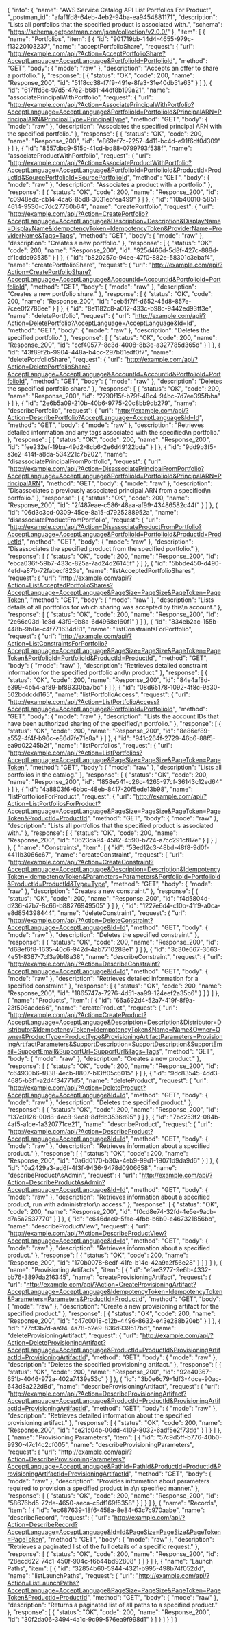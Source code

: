 {
  "info": {
    "name": "AWS Service Catalog API List Portfolios For Product",
    "_postman_id": "afaf1fd8-64eb-4eb2-94ba-ea9454881171",
    "description": "Lists all portfolios that the specified product is associated with.",
    "schema": "https://schema.getpostman.com/json/collection/v2.0.0/"
  },
  "item": [
    {
      "name": "Portfolios",
      "item": [
        {
          "id": "901719bb-14d4-4655-979c-f13220103237",
          "name": "acceptPortfolioShare",
          "request": {
            "url": "http://example.com/api/?Action=AcceptPortfolioShare?AcceptLanguage=AcceptLanguage&PortfolioId=PortfolioId",
            "method": "GET",
            "body": {
              "mode": "raw"
            },
            "description": "Accepts an offer to share a portfolio."
          },
          "response": [
            {
              "status": "OK",
              "code": 200,
              "name": "Response_200",
              "id": "51f8cc38-f7f9-491e-8fa3-31e40db51a63"
            }
          ]
        },
        {
          "id": "617ffd8e-97d5-47e2-b681-44df8b199a21",
          "name": "associatePrincipalWithPortfolio",
          "request": {
            "url": "http://example.com/api/?Action=AssociatePrincipalWithPortfolio?AcceptLanguage=AcceptLanguage&PortfolioId=PortfolioId&PrincipalARN=PrincipalARN&PrincipalType=PrincipalType",
            "method": "GET",
            "body": {
              "mode": "raw"
            },
            "description": "Associates the specified principal ARN with the specified portfolio."
          },
          "response": [
            {
              "status": "OK",
              "code": 200,
              "name": "Response_200",
              "id": "e869ef7c-2257-4d11-bc4d-e91f6df0d309"
            }
          ]
        },
        {
          "id": "8557dbc9-515c-41cd-bd88-0799793f538f",
          "name": "associateProductWithPortfolio",
          "request": {
            "url": "http://example.com/api/?Action=AssociateProductWithPortfolio?AcceptLanguage=AcceptLanguage&PortfolioId=PortfolioId&ProductId=ProductId&SourcePortfolioId=SourcePortfolioId",
            "method": "GET",
            "body": {
              "mode": "raw"
            },
            "description": "Associates a product with a portfolio."
          },
          "response": [
            {
              "status": "OK",
              "code": 200,
              "name": "Response_200",
              "id": "c0948edc-cb14-4ca6-85d8-3031ebfea499"
            }
          ]
        },
        {
          "id": "10b40010-5851-4614-9530-c7dc27760b64",
          "name": "createPortfolio",
          "request": {
            "url": "http://example.com/api/?Action=CreatePortfolio?AcceptLanguage=AcceptLanguage&Description=Description&DisplayName=DisplayName&IdempotencyToken=IdempotencyToken&ProviderName=ProviderName&Tags=Tags",
            "method": "GET",
            "body": {
              "mode": "raw"
            },
            "description": "Creates a new portfolio."
          },
          "response": [
            {
              "status": "OK",
              "code": 200,
              "name": "Response_200",
              "id": "925d466d-5d8f-427c-888d-df1cddc93535"
            }
          ]
        },
        {
          "id": "b820257c-94ee-47f0-882e-58301c3ebaf4",
          "name": "createPortfolioShare",
          "request": {
            "url": "http://example.com/api/?Action=CreatePortfolioShare?AcceptLanguage=AcceptLanguage&AccountId=AccountId&PortfolioId=PortfolioId",
            "method": "GET",
            "body": {
              "mode": "raw"
            },
            "description": "Creates a new portfolio share."
          },
          "response": [
            {
              "status": "OK",
              "code": 200,
              "name": "Response_200",
              "id": "ceb5f7ff-d652-45d8-857e-7cee0f2786ee"
            }
          ]
        },
        {
          "id": "8e1182c8-a012-433c-b98c-9442ed93ff3e",
          "name": "deletePortfolio",
          "request": {
            "url": "http://example.com/api/?Action=DeletePortfolio?AcceptLanguage=AcceptLanguage&Id=Id",
            "method": "GET",
            "body": {
              "mode": "raw"
            },
            "description": "Deletes the specified portfolio."
          },
          "response": [
            {
              "status": "OK",
              "code": 200,
              "name": "Response_200",
              "id": "ccf40577-8c3d-4008-8b3e-a327785d365d"
            }
          ]
        },
        {
          "id": "43f89f2b-9904-448a-b4cc-297b61edf0f7",
          "name": "deletePortfolioShare",
          "request": {
            "url": "http://example.com/api/?Action=DeletePortfolioShare?AcceptLanguage=AcceptLanguage&AccountId=AccountId&PortfolioId=PortfolioId",
            "method": "GET",
            "body": {
              "mode": "raw"
            },
            "description": "Deletes the specified portfolio share."
          },
          "response": [
            {
              "status": "OK",
              "code": 200,
              "name": "Response_200",
              "id": "2790f15f-b79f-48c4-94bc-7d7ee395fbba"
            }
          ]
        },
        {
          "id": "2e6b5a09-210b-40b6-9775-20c8bb9db279",
          "name": "describePortfolio",
          "request": {
            "url": "http://example.com/api/?Action=DescribePortfolio?AcceptLanguage=AcceptLanguage&Id=Id",
            "method": "GET",
            "body": {
              "mode": "raw"
            },
            "description": "Retrieves detailed information and any tags associated with the specified\n         portfolio."
          },
          "response": [
            {
              "status": "OK",
              "code": 200,
              "name": "Response_200",
              "id": "fee232ef-19ba-49d2-8cb6-2e6d49122bda"
            }
          ]
        },
        {
          "id": "9dd9b3f5-a3e2-414f-a8da-534221c7b202",
          "name": "disassociatePrincipalFromPortfolio",
          "request": {
            "url": "http://example.com/api/?Action=DisassociatePrincipalFromPortfolio?AcceptLanguage=AcceptLanguage&PortfolioId=PortfolioId&PrincipalARN=PrincipalARN",
            "method": "GET",
            "body": {
              "mode": "raw"
            },
            "description": "Disassociates a previously associated principal ARN from a specified\n         portfolio."
          },
          "response": [
            {
              "status": "OK",
              "code": 200,
              "name": "Response_200",
              "id": "2f487eae-c586-48aa-af99-43486582c44f"
            }
          ]
        },
        {
          "id": "06d3c3cd-0309-45ce-8a15-d7925288952a",
          "name": "disassociateProductFromPortfolio",
          "request": {
            "url": "http://example.com/api/?Action=DisassociateProductFromPortfolio?AcceptLanguage=AcceptLanguage&PortfolioId=PortfolioId&ProductId=ProductId",
            "method": "GET",
            "body": {
              "mode": "raw"
            },
            "description": "Disassociates the specified product from the specified portfolio."
          },
          "response": [
            {
              "status": "OK",
              "code": 200,
              "name": "Response_200",
              "id": "ebca036f-59b7-433c-825a-7ad24d26145f"
            }
          ]
        },
        {
          "id": "5bbde450-d490-4efd-a87b-72fabecf823e",
          "name": "listAcceptedPortfolioShares",
          "request": {
            "url": "http://example.com/api/?Action=ListAcceptedPortfolioShares?AcceptLanguage=AcceptLanguage&PageSize=PageSize&PageToken=PageToken",
            "method": "GET",
            "body": {
              "mode": "raw"
            },
            "description": "Lists details of all portfolios for which sharing was accepted by this\n         account."
          },
          "response": [
            {
              "status": "OK",
              "code": 200,
              "name": "Response_200",
              "id": "2e66c03d-1e8d-43f9-9b8a-6d4968e160f1"
            }
          ]
        },
        {
          "id": "834eb2ac-155b-448b-9b0e-c4f771634d81",
          "name": "listConstraintsForPortfolio",
          "request": {
            "url": "http://example.com/api/?Action=ListConstraintsForPortfolio?AcceptLanguage=AcceptLanguage&PageSize=PageSize&PageToken=PageToken&PortfolioId=PortfolioId&ProductId=ProductId",
            "method": "GET",
            "body": {
              "mode": "raw"
            },
            "description": "Retrieves detailed constraint information for the specified portfolio and\n         product."
          },
          "response": [
            {
              "status": "OK",
              "code": 200,
              "name": "Response_200",
              "id": "84e4af8d-e399-4b54-af89-bf89330ba7bc"
            }
          ]
        },
        {
          "id": "08d65178-1092-4f8c-9a30-502bddcdd165",
          "name": "listPortfolioAccess",
          "request": {
            "url": "http://example.com/api/?Action=ListPortfolioAccess?AcceptLanguage=AcceptLanguage&PortfolioId=PortfolioId",
            "method": "GET",
            "body": {
              "mode": "raw"
            },
            "description": "Lists the account IDs that have been authorized sharing of the specified\n         portfolio."
          },
          "response": [
            {
              "status": "OK",
              "code": 200,
              "name": "Response_200",
              "id": "8e86ef89-a552-4f4f-b96c-e86d7fe71e8a"
            }
          ]
        },
        {
          "id": "941c264f-2729-46b6-88f5-ea9d02245b2f",
          "name": "listPortfolios",
          "request": {
            "url": "http://example.com/api/?Action=ListPortfolios?AcceptLanguage=AcceptLanguage&PageSize=PageSize&PageToken=PageToken",
            "method": "GET",
            "body": {
              "mode": "raw"
            },
            "description": "Lists all portfolios in the catalog."
          },
          "response": [
            {
              "status": "OK",
              "code": 200,
              "name": "Response_200",
              "id": "1858e541-c26c-4265-97cf-36143c12ed64"
            }
          ]
        },
        {
          "id": "4a8803f6-6bbc-48eb-8417-20f5ede13b98",
          "name": "listPortfoliosForProduct",
          "request": {
            "url": "http://example.com/api/?Action=ListPortfoliosForProduct?AcceptLanguage=AcceptLanguage&PageSize=PageSize&PageToken=PageToken&ProductId=ProductId",
            "method": "GET",
            "body": {
              "mode": "raw"
            },
            "description": "Lists all portfolios that the specified product is associated with."
          },
          "response": [
            {
              "status": "OK",
              "code": 200,
              "name": "Response_200",
              "id": "0623da94-4582-4590-b724-a7cc291cf87e"
            }
          ]
        }
      ]
    },
    {
      "name": "Constraints",
      "item": [
        {
          "id": "53ed12c3-48bd-48f8-9d0f-4411b3066c67",
          "name": "createConstraint",
          "request": {
            "url": "http://example.com/api/?Action=CreateConstraint?AcceptLanguage=AcceptLanguage&Description=Description&IdempotencyToken=IdempotencyToken&Parameters=Parameters&PortfolioId=PortfolioId&ProductId=ProductId&Type=Type",
            "method": "GET",
            "body": {
              "mode": "raw"
            },
            "description": "Creates a new constraint."
          },
          "response": [
            {
              "status": "OK",
              "code": 200,
              "name": "Response_200",
              "id": "f4d5804d-d236-47b7-8c66-b88276949505"
            }
          ]
        },
        {
          "id": "1227e6d4-c10b-41f9-a0ca-e8d854398444",
          "name": "deleteConstraint",
          "request": {
            "url": "http://example.com/api/?Action=DeleteConstraint?AcceptLanguage=AcceptLanguage&Id=Id",
            "method": "GET",
            "body": {
              "mode": "raw"
            },
            "description": "Deletes the specified constraint."
          },
          "response": [
            {
              "status": "OK",
              "code": 200,
              "name": "Response_200",
              "id": "d68ef6f8-1635-40c6-942d-4ab7710288e1"
            }
          ]
        },
        {
          "id": "3c30e667-3663-4e51-8387-7cf3a9b18a38",
          "name": "describeConstraint",
          "request": {
            "url": "http://example.com/api/?Action=DescribeConstraint?AcceptLanguage=AcceptLanguage&Id=Id",
            "method": "GET",
            "body": {
              "mode": "raw"
            },
            "description": "Retrieves detailed information for a specified constraint."
          },
          "response": [
            {
              "status": "OK",
              "code": 200,
              "name": "Response_200",
              "id": "1865747a-7276-4d51-aa99-124eef2a35b6"
            }
          ]
        }
      ]
    },
    {
      "name": "Products",
      "item": [
        {
          "id": "66a692d4-52a7-419f-8f9a-23f506aedc66",
          "name": "createProduct",
          "request": {
            "url": "http://example.com/api/?Action=CreateProduct?AcceptLanguage=AcceptLanguage&Description=Description&Distributor=Distributor&IdempotencyToken=IdempotencyToken&Name=Name&Owner=Owner&ProductType=ProductType&ProvisioningArtifactParameters=ProvisioningArtifactParameters&SupportDescription=SupportDescription&SupportEmail=SupportEmail&SupportUrl=SupportUrl&Tags=Tags",
            "method": "GET",
            "body": {
              "mode": "raw"
            },
            "description": "Creates a new product."
          },
          "response": [
            {
              "status": "OK",
              "code": 200,
              "name": "Response_200",
              "id": "c64930b6-f838-4ecb-8807-b13ff05c6015"
            }
          ]
        },
        {
          "id": "9dc83545-4dd3-4685-b3f1-a2d4f34771d5",
          "name": "deleteProduct",
          "request": {
            "url": "http://example.com/api/?Action=DeleteProduct?AcceptLanguage=AcceptLanguage&Id=Id",
            "method": "GET",
            "body": {
              "mode": "raw"
            },
            "description": "Deletes the specified product."
          },
          "response": [
            {
              "status": "OK",
              "code": 200,
              "name": "Response_200",
              "id": "137c0126-00d8-4ec8-9ec8-8dfdb3536d95"
            }
          ]
        },
        {
          "id": "7bc253f2-084b-4af5-a1ce-1a320771ce21",
          "name": "describeProduct",
          "request": {
            "url": "http://example.com/api/?Action=DescribeProduct?AcceptLanguage=AcceptLanguage&Id=Id",
            "method": "GET",
            "body": {
              "mode": "raw"
            },
            "description": "Retrieves information about a specified product."
          },
          "response": [
            {
              "status": "OK",
              "code": 200,
              "name": "Response_200",
              "id": "0a6d0170-b30a-4eb9-99d1-19071d9da9d6"
            }
          ]
        },
        {
          "id": "0a2429a3-ad6f-4f3f-9436-9478d0906658",
          "name": "describeProductAsAdmin",
          "request": {
            "url": "http://example.com/api/?Action=DescribeProductAsAdmin?AcceptLanguage=AcceptLanguage&Id=Id",
            "method": "GET",
            "body": {
              "mode": "raw"
            },
            "description": "Retrieves information about a specified product, run with administrator\n         access."
          },
          "response": [
            {
              "status": "OK",
              "code": 200,
              "name": "Response_200",
              "id": "f0cd8e74-32fd-4e5e-9acb-d7a5a2537770"
            }
          ]
        },
        {
          "id": "c646dae0-5fae-4fbb-b6b9-e467321856bb",
          "name": "describeProductView",
          "request": {
            "url": "http://example.com/api/?Action=DescribeProductView?AcceptLanguage=AcceptLanguage&Id=Id",
            "method": "GET",
            "body": {
              "mode": "raw"
            },
            "description": "Retrieves information about a specified product."
          },
          "response": [
            {
              "status": "OK",
              "code": 200,
              "name": "Response_200",
              "id": "170b0078-8edf-41fe-b14c-42a9a2f56e28"
            }
          ]
        }
      ]
    },
    {
      "name": "Provisioning Artifacts",
      "item": [
        {
          "id": "efae3277-9e6b-4332-bb76-3897da216345",
          "name": "createProvisioningArtifact",
          "request": {
            "url": "http://example.com/api/?Action=CreateProvisioningArtifact?AcceptLanguage=AcceptLanguage&IdempotencyToken=IdempotencyToken&Parameters=Parameters&ProductId=ProductId",
            "method": "GET",
            "body": {
              "mode": "raw"
            },
            "description": "Create a new provisioning artifact for the specified product."
          },
          "response": [
            {
              "status": "OK",
              "code": 200,
              "name": "Response_200",
              "id": "c47c0018-c12b-4496-8632-e43e288b20eb"
            }
          ]
        },
        {
          "id": "77cf3b7d-aa94-4a78-b2e9-836d939517bd",
          "name": "deleteProvisioningArtifact",
          "request": {
            "url": "http://example.com/api/?Action=DeleteProvisioningArtifact?AcceptLanguage=AcceptLanguage&ProductId=ProductId&ProvisioningArtifactId=ProvisioningArtifactId",
            "method": "GET",
            "body": {
              "mode": "raw"
            },
            "description": "Deletes the specified provisioning artifact."
          },
          "response": [
            {
              "status": "OK",
              "code": 200,
              "name": "Response_200",
              "id": "92e40367-651b-4046-972a-402a7439e53c"
            }
          ]
        },
        {
          "id": "3b0e6c79-1df3-4dce-90ac-643d8a222d8d",
          "name": "describeProvisioningArtifact",
          "request": {
            "url": "http://example.com/api/?Action=DescribeProvisioningArtifact?AcceptLanguage=AcceptLanguage&ProductId=ProductId&ProvisioningArtifactId=ProvisioningArtifactId",
            "method": "GET",
            "body": {
              "mode": "raw"
            },
            "description": "Retrieves detailed information about the specified provisioning artifact."
          },
          "response": [
            {
              "status": "OK",
              "code": 200,
              "name": "Response_200",
              "id": "ce21c04b-00dd-4109-8032-6adf5e2f73dd"
            }
          ]
        }
      ]
    },
    {
      "name": "Provisioning Parameters",
      "item": [
        {
          "id": "57c9d5ff-b776-40b0-9930-47c14c2cf005",
          "name": "describeProvisioningParameters",
          "request": {
            "url": "http://example.com/api/?Action=DescribeProvisioningParameters?AcceptLanguage=AcceptLanguage&PathId=PathId&ProductId=ProductId&ProvisioningArtifactId=ProvisioningArtifactId",
            "method": "GET",
            "body": {
              "mode": "raw"
            },
            "description": "Provides information about parameters required to provision a specified product in a\n         specified manner."
          },
          "response": [
            {
              "status": "OK",
              "code": 200,
              "name": "Response_200",
              "id": "58676bd5-72de-4650-aeca-c5df169f5358"
            }
          ]
        }
      ]
    },
    {
      "name": "Records",
      "item": [
        {
          "id": "ec687639-18f6-458a-8e84-63c7c970aabe",
          "name": "describeRecord",
          "request": {
            "url": "http://example.com/api/?Action=DescribeRecord?AcceptLanguage=AcceptLanguage&Id=Id&PageSize=PageSize&PageToken=PageToken",
            "method": "GET",
            "body": {
              "mode": "raw"
            },
            "description": "Retrieves a paginated list of the full details of a specific request."
          },
          "response": [
            {
              "status": "OK",
              "code": 200,
              "name": "Response_200",
              "id": "28ecd622-74c1-450f-904c-f6b44bd92808"
            }
          ]
        }
      ]
    },
    {
      "name": "Launch Paths",
      "item": [
        {
          "id": "32854b60-5944-4321-b995-498b74f052dd",
          "name": "listLaunchPaths",
          "request": {
            "url": "http://example.com/api/?Action=ListLaunchPaths?AcceptLanguage=AcceptLanguage&PageSize=PageSize&PageToken=PageToken&ProductId=ProductId",
            "method": "GET",
            "body": {
              "mode": "raw"
            },
            "description": "Returns a paginated list of all paths to a specified product."
          },
          "response": [
            {
              "status": "OK",
              "code": 200,
              "name": "Response_200",
              "id": "30f2da06-3494-4a1c-9c99-576ea9f998d1"
            }
          ]
        }
      ]
    }
  ]
}